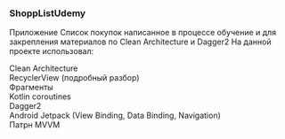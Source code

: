 ### ShoppListUdemy

Приложение Список покупок написанное в процессе обучение и для закрепления материалов по Clean Architecture и Dagger2 На данной проекте использовал:  

Clean Architecture  
RecyclerView (подробный разбор)  
Фрагменты  
Kotlin coroutines  
Dagger2  
Android Jetpack (View Binding, Data Binding, Navigation)  
Патрн MVVM  
